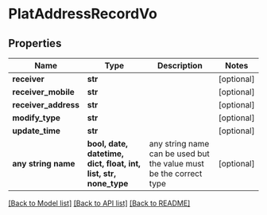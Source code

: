 # PlatAddressRecordVo


## Properties
Name | Type | Description | Notes
------------ | ------------- | ------------- | -------------
**receiver** | **str** |  | [optional] 
**receiver_mobile** | **str** |  | [optional] 
**receiver_address** | **str** |  | [optional] 
**modify_type** | **str** |  | [optional] 
**update_time** | **str** |  | [optional] 
**any string name** | **bool, date, datetime, dict, float, int, list, str, none_type** | any string name can be used but the value must be the correct type | [optional]

[[Back to Model list]](../README.md#documentation-for-models) [[Back to API list]](../README.md#documentation-for-api-endpoints) [[Back to README]](../README.md)


